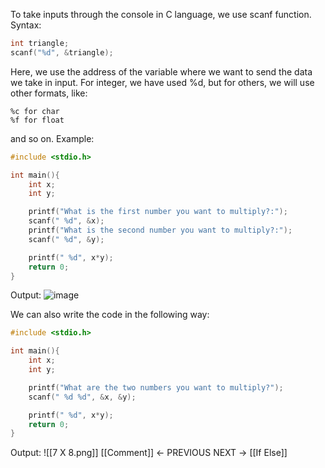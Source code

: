 To take inputs through the console in C language, we use scanf function. 
Syntax: 
```C 
int triangle;
scanf("%d", &triangle);
```
Here, we use the address of the variable where we want to send the data we take in input. For integer, we have used %d, but for others, we will use other formats, like: 
```
%c for char
%f for float 
```
and so on. 
Example:
```C
#include <stdio.h>

int main(){
	int x;
	int y;

	printf("What is the first number you want to multiply?:");
	scanf(" %d", &x);
	printf("What is the second number you want to multiply?:");
	scanf(" %d", &y);

	printf(" %d", x*y);
	return 0;
}

```
Output: 
![image](https://github.com/VoIDWALkER7/Neural-Networks-In-C-Notes/blob/main/C%20Concepts/7%20X%203.png)

We can also write the code in the following way: 
```C
#include <stdio.h>

int main(){
	int x;
	int y;

	printf("What are the two numbers you want to multiply?");
	scanf(" %d %d", &x, &y);

	printf(" %d", x*y);
	return 0;
}
```
Output: 
![[7 X 8.png]]
[[Comment]] ← PREVIOUS
NEXT → [[If Else]] 
